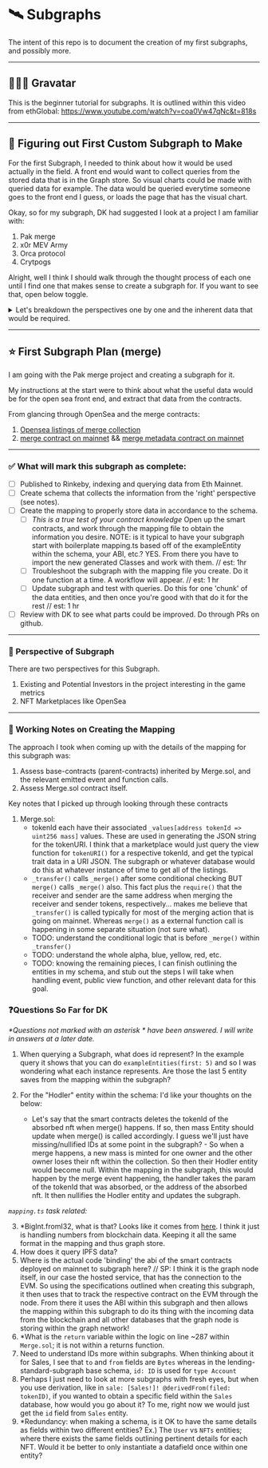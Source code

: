 # 🛰 Subgraphs

The intent of this repo is to document the creation of my first subgraphs, and possibly more.

---

## 🧑🏻‍🚀 Gravatar

This is the beginner tutorial for subgraphs. It is outlined within this video from ethGlobal: https://www.youtube.com/watch?v=coa0Vw47qNc&t=818s

---

## 👀 Figuring out First Custom Subgraph to Make

For the first Subgraph, I needed to think about how it would be used actually in the field. A front end would want to collect queries from the stored data that is in the Graph store. So visual charts could be made with queried data for example. The data would be queried everytime someone goes to the front end I guess, or loads the page that has the visual chart.

Okay, so for my subgraph, DK had suggested I look at a project I am familiar with:

1. Pak merge
2. x0r MEV Army
3. Orca protocol
4. Crytpogs

Alright, well I think I should walk through the thought process of each one until I find one that makes sense to create a subgraph for. If you want to see that, open below toggle.

<details markdown='1'><summary>Let's breakdown the perspectives one by one and the inherent data that would be required.
</summary>

1. Existing Investor's Point of View:

   - Owns a mass NFT. Connects wallet to front-end so the dApp can use their public address send queries to the Subgraph asking for information on the public address and if it owns NFTs in this collection. The query also asks for info of the owner's NFTs relative to all other mass NFTs on mainnet.
   - Traits seen include: NFT classes, number of merges that this NFT has gone through
   - Traits for rest of collection: Number of deleted mass NFTs (due to merging with others), number of mass NFTs still in existence in each size of mass.
   - Leaderboard

2. Marketplace Point of View:

   - All connected wallets and their respective NFTs
   - Last sold price (not sure if that is an internal metric on OpenSea though) --> even if it was, it's an onchain metric, payable ETH or whatever erc20 amount. I don't know if you can buy with ETH actually on OpenSea, I'm guessing you can.
   - Details of the NFT (the class and whatnot for the NFT... TODO: I'm not sure if this is on-chain or not).
   - From glancing at this [BAYC](https://opensea.mypinata.cloud/ipfs/QmeSjSinHpPnmXmspMjwiXyN6zS4E9zccariGR3jxcaWtq/8372), I believe that the trait_type that OpenSea and other marketplaces want are to be stored in a JSON file like this. Then the marketplace parses that information and obtains what they need for the classes and trait types.
   - This is confirmed from looking at OpenSea's docs for how to set up [metadata](https://docs.opensea.io/docs/metadata-standards#:~:text=OpenSea%20supports%20the%20storage%20of,format%20ipfs%3A%2F%2F%20.).

When someone hits the API endpoint of this subgraph, they will get rich data that exposes all of these data points. From an architectural view though, if the data associated to either of these perspectives are large, we would need to consider creating two separate subgraphs so indexing and querying is faster. TODO: confirm this thought after pushing the subgraph (this one is small in ingestion so it won't matter).

   </details>

---

## ⭐️ First Subgraph Plan (merge)

I am going with the Pak merge project and creating a subgraph for it.

My instructions at the start were to think about what the useful data would be for the open sea front end, and extract that data from the contracts.

From glancing through OpenSea and the merge contracts:

1. [Opensea listings of merge collection](https://opensea.io/assets/m?search[sortAscending]=true&search[sortBy]=PRICE)
2. [merge contract on mainnet](https://etherscan.io/address/0xc3f8a0f5841abff777d3eefa5047e8d413a1c9ab#code) && [merge metadata contract on mainnet](https://etherscan.io/address/0x4e1e18aaccdf9acfd2e8847654a3871dfd234f02#code)

---

### ✅ What will mark this subgraph as complete:

- [ ] Published to Rinkeby, indexing and querying data from Eth Mainnet.
- [ ] Create schema that collects the information from the 'right' perspective (see notes).
- [ ] Create the mapping to properly store data in accordance to the schema.
  - [ ] _This is a true test of your contract knowledge_ Open up the smart contracts, and work through the mapping file to obtain the information you desire. NOTE: is it typical to have your subgraph start with boilerplate mapping.ts based off of the exampleEntity within the schema, your ABI, etc.? YES. From there you have to import the new generated Classes and work with them. // est: 1hr
  - [ ] Troubleshoot the subgraph with the mapping file you create. Do it one function at a time. A workflow will appear. // est: 1 hr
  - [ ] Update subgraph and test with queries. Do this for one 'chunk' of the data entities, and then once you're good with that do it for the rest // est: 1 hr
- [ ] Review with DK to see what parts could be improved. Do through PRs on github.

---

### 🔎 Perspective of Subgraph

There are two perspectives for this Subgraph.

1. Existing and Potential Investors in the project interesting in the game metrics
2. NFT Marketplaces like OpenSea

---

### 📜 Working Notes on Creating the Mapping

The approach I took when coming up with the details of the mapping for this subgraph was:

1. Assess base-contracts (parent-contracts) inherited by Merge.sol, and the relevant emitted event and function calls.
2. Assess Merge.sol contract itself.

Key notes that I picked up through looking through these contracts

1. Merge.sol:
   - tokenId each have their associated `_values[address tokenId => uint256 mass]` values. These are used in generating the JSON string for the tokenURI. I think that a marketplace would just query the view function for `tokenURI()` for a respective tokenId, and get the typical trait data in a URI JSON. The subgraph or whatever database would do this at whatever instance of time to get all of the listings.
   - `_transfer()` calls `_merge()` after some conditional checking BUT `merge()` calls `_merge()` also. This fact plus the `require()` that the receiver and sender are the same address when merging the receiver and sender tokens, respectively... makes me believe that `_transfer()` is called typically for most of the merging action that is going on mainnet. Whereas `merge()` as a external function call is happening in some separate situation (not sure what).
   - TODO: understand the conditional logic that is before `_merge()` within `_transfer()`
   - TODO: understand the whole alpha, blue, yellow, red, etc.
   - TODO: knowing the remaining pieces, I can finish outlining the entities in my schema, and stub out the steps I will take when handling event, public view function, and other relevant data for this goal.

### ❓Questions So Far for DK

_*Questions not marked with an asterisk * have been answered. I will write in answers at a later date._

1. When querying a Subgraph, what does id represent? In the example query it shows that you can do `exampleEntities(first: 5)` and so I was wondering what each instance represents. Are those the last 5 entity saves from the mapping within the subgraph?
2. For the "Hodler" entity within the schema: I'd like your thoughts on the below:

   - Let's say that the smart contracts deletes the tokenId of the absorbed nft when merge() happens. If so, then mass Entity should update when merge() is called accordingly. I guess we'll just have missing/nullified IDs at some point in the subgraph? - So when a merge happens, a new mass is minted for one owner and the other owner loses their nft within the collection. So then their Hodler entity would become null. Within the mapping in the subgraph, this would happen by the merge event happening, the handler takes the param of the tokenId that was absorbed, or the address of the absorbed nft. It then nullifies the Hodler entity and updates the subgraph.

_`mapping.ts` task related:_

3. \*BigInt.fromI32, what is that? Looks like it comes from [here](https://github.com/graphprotocol/graph-ts/blob/master/common/numbers.ts). I think it just is handling numbers from blockchain data. Keeping it all the same format in the mapping and thus graph store.
4. How does it query IPFS data?
5. Where is the actual code 'binding' the abi of the smart contracts deployed on mainnet to subgraph here? // SP: I think it is the graph node itself, in our case the hosted service, that has the connection to the EVM. So using the specifications outlined when creating this subgraph, it then uses that to track the respective contract on the EVM through the node. From there it uses the ABI within this subgraph and then allows the mapping within this subgraph to do its thing with the incoming data from the blockchain and all other databases that the graph node is storing within the graph network!
6. \*What is the `return` variable within the logic on line ~287 within `Merge.sol`; it is not within a returns function.
7. Need to understand IDs more within subgraphs. When thinking about it for Sales, I see that `to` and `from` fields are `Bytes` whereas in the lending-standard-subgraph base schema, `id: ID` is used for `type Account`
8. Perhaps I just need to look at more subgraphs with fresh eyes, but when you use derivation, like in `sale: [Sales!]! @derivedFrom(filed: tokenID)`, if you wanted to obtain a specific field within the `Sales` database, how would you go about it? To me, right now we would just get the `id` field from `Sales` entity.
9. \*Redundancy: when making a schema, is it OK to have the same details as fields within two different entities? Ex.) The `User` vs `NFTs` entities; where there exists the same fields outlining pertinent details for each NFT. Would it be better to only instantiate a datafield once within one entity?
